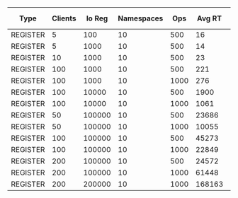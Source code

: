 |   Type   | Clients | Io Reg | Namespaces | Ops | Avg RT | Median RT | Max RT | Avg CPU | Median CPU | Max CPU | Avg Mem | Median Mem | Max Mem |
|----------|---------|--------|------------|-----|--------|-----------|--------|---------|------------|---------|---------|------------|---------|
| REGISTER | 5 | 100 | 10 | 500 | 16 | 15 | 26 | 31 | 42 | 61 | 98 | 98 | 106 |
| REGISTER | 5 | 1000 | 10 | 500 | 14 | 14 | 26 | 34 | 37 | 67 | 113 | 112 | 114 |
| REGISTER | 10 | 1000 | 10 | 500 | 23 | 22 | 55 | 34 | 23 | 60 | 143 | 141 | 149 |
| REGISTER | 100 | 1000 | 10 | 500 | 221 | 224 | 308 | 23 | 22 | 48 | 133 | 132 | 136 |
| REGISTER | 100 | 1000 | 10 | 1000 | 276 | 277 | 410 | 26 | 41 | 54 | 138 | 134 | 165 |
| REGISTER | 100 | 10000 | 10 | 500 | 1900 | 282 | 8468 | 15 | 18 | 75 | 364 | 362 | 382 |
| REGISTER | 100 | 10000 | 10 | 1000 | 1061 | 292 | 8017 | 15 | 19 | 76 | 393 | 392 | 397 |
| REGISTER | 50 | 100000 | 10 | 500 | 23686 | 358 | 57365 | 11 | 8 | 88 | 2341 | 2334 | 2645 |
| REGISTER | 50 | 100000 | 10 | 1000 | 10055 | 425 | 56977 | 10 | 0 | 89 | 2501 | 2543 | 2887 |
| REGISTER | 100 | 100000 | 10 | 500 | 45273 | 674 | 55370 | 11 | 6 | 95 | 2691 | 2718 | 2787 |
| REGISTER | 100 | 100000 | 10 | 1000 | 22849 | 870 | 55060 | 11 | 11 | 88 | 2166 | 2225 | 2522 |
| REGISTER | 200 | 100000 | 10 | 500 | 24572 | 2456 | 108989 | 10 | 10 | 90 | 2468 | 2476 | 2655 |
| REGISTER | 200 | 100000 | 10 | 1000 | 61448 | 2069 | 299530 | 10 | 3 | 87 | 2515 | 2545 | 2742 |
| REGISTER | 200 | 200000 | 10 | 1000 | 168163 | 2485 | 830998 | 12 | 3 | 93 | 2814 | 2896 | 3286 |
